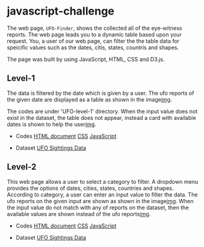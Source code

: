 # javascript-challenge

The web page, `UFO-Finder`, shows the collected all of the eye-witness reports.
The web page leads you to a dynamic table based upon your request. You, a user of our web page, can filter the the table data for speicific values such as the dates, citis, states, countris and shapes.

The page was built by using JavaScript, HTML, CSS and D3.js.

## Level-1

The data is filtered by the date which is given by a user. The ufo reports of the given date are displayed as a table as shown in the image[img](images/ufofinder_web.png).

The codes are under 'UFO-level-1' directory. When the input value does not exist in the dataset, the table does not appear, instead a card with available dates is shown to help the user[img](images/ufofinder_dates.png).

* Codes
    [HTML document](UFO-level-1/index.html)
    [CSS](UFO-level-1/static/css/style.css)
    [JavaScript](UFO-level-1/stattic/js/app.js)

* Dataset
    [UFO Sightings Data](UFO-level-1/static/js/data.js)

## Level-2 

This web page allows a user to select a category to filter. A dropdown menu provides the options of dates, cities, states, countries and shapes. According to category, a user can enter an input value to filter the data. The ufo reports on the given input are shown as shown in the image[img](images/ufofinder_web.png). When the input value do not match with any of reports on the dataset, then the available values are shown instead of the ufo reports[img](images/ufofinder_shapes.png).

* Codes
    [HTML document](UFO-level-2/index.html)
    [CSS](UFO-level-2/static/css/style.css)
    [JavaScript](UFO-level-2/stattic/js/app.js)

* Dataset
    [UFO Sightings Data](UFO-level-2/static/js/data.js)
